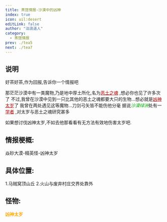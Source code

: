 ```yaml
---
title: 茶馆情报-沙漠中的凶神
index: true
icon: uil:desert
editLink: false
author: "泊浪道人"
category:
  - 茶馆情报
prev: ./tea5
next: ./tea7
---
```


## 说明

好茶好茶,作为回报,告诉你一个情报吧

那茫茫沙漠中有一类魔物,乃是地中厚土所化,名为<span style="color: #AA0000;"><span style="text-decoration: underline;">恶土之魂</span></span>&nbsp;,想必你也见了许多次了
不过,我曾在沙漠中见到一只比其他的恶土之魂都要大只的生物…想必就是<span style="color: #AA0000;"><span style="text-decoration: underline;">凶神太岁</span></span>了
我曾在两处遇见这等魔物…刀剑弓矢皆不能伤他分毫
据说<span style="color: #00AA00;"><span style="font-style: italic;">沙漠绿洲</span></span>处有一<span style="color: #AA0000;"><span style="text-decoration: underline;">学者</span></span>&nbsp;,对太岁与恶土之魂研究甚多

如果想讨伐凶神太岁,不如去他那看看有无方法有效地伤害太岁吧.

## 情报梗概:

焱砂大漠-精英怪-凶神太岁

## 具体位置:

1.马贼窝顶山丘
2.火山与废弃村庄交界处靠外

## 怪物:

<span style="color: #FFAA00;"><span style="font-weight: bold;">凶神太岁</span></span>